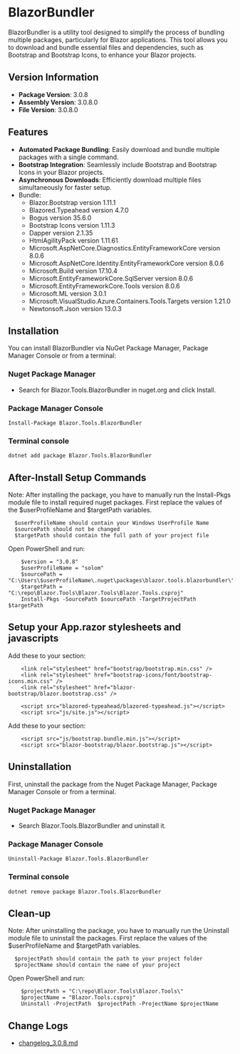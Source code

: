 # BlazorBundler

BlazorBundler is a utility tool designed to simplify the process of bundling multiple packages, particularly for Blazor applications. This tool allows you to download and bundle essential files and dependencies, such as Bootstrap and Bootstrap Icons, to enhance your Blazor projects.

## Version Information
- **Package Version**: 3.0.8
- **Assembly Version**: 3.0.8.0
- **File Version**: 3.0.8.0

## Features

- **Automated Package Bundling**: Easily download and bundle multiple packages with a single command.
- **Bootstrap Integration**: Seamlessly include Bootstrap and Bootstrap Icons in your Blazor projects.
- **Asynchronous Downloads**: Efficiently download multiple files simultaneously for faster setup.
- Bundle:
    - Blazor.Bootstrap version 1.11.1
    - Blazored.Typeahead version 4.7.0
    - Bogus version 35.6.0
    - Bootstrap Icons version 1.11.3
    - Dapper version 2.1.35
    - HtmlAgilityPack version 1.11.61
    - Microsoft.AspNetCore.Diagnostics.EntityFrameworkCore version 8.0.6
    - Microsoft.AspNetCore.Identity.EntityFrameworkCore version 8.0.6
    - Microsoft.Build version 17.10.4
    - Microsoft.EntityFrameworkCore.SqlServer version 8.0.6
    - Microsoft.EntityFrameworkCore.Tools version 8.0.6
    - Microsoft.ML version 3.0.1
    - Microsoft.VisualStudio.Azure.Containers.Tools.Targets version 1.21.0
    - Newtonsoft.Json version 13.0.3    

## Installation

You can install BlazorBundler via NuGet Package Manager, Package Manager Console or from a terminal:

### Nuget Package Manager
- Search for Blazor.Tools.BlazorBundler in nuget.org and click Install.

### Package Manager Console
`
Install-Package Blazor.Tools.BlazorBundler
`

### Terminal console
`
dotnet add package Blazor.Tools.BlazorBundler
`

## After-Install Setup Commands

Note: After installing the package, you have to manually run the Install-Pkgs module file to install required nuget packages.
      First replace the values of the $userProfileName and $targetPath variables.
      
      $userProfileName should contain your Windows UserProfile Name
      $sourcePath should not be changed
      $targetPath should contain the full path of your project file

Open PowerShell and run: 

```
    $version = "3.0.8"
    $userProfileName = "solom"
    $sourcePath = "C:\Users\$userProfileName\.nuget\packages\blazor.tools.blazorbundler\"
    $targetPath = "C:\repo\Blazor.Tools\Blazor.Tools\Blazor.Tools.csproj"
    Install-Pkgs -SourcePath $sourcePath -TargetProjectPath $targetPath
```
## Setup your App.razor stylesheets and javascripts

Add these to your <head> section:

```
    <link rel="stylesheet" href="bootstrap/bootstrap.min.css" />
    <link rel="stylesheet" href="bootstrap-icons/font/bootstrap-icons.min.css" />
    <link rel="stylesheet" href="blazor-bootstrap/blazor.bootstrap.css" />

    <script src="blazored-typeahead/blazored-typeahead.js"></script>
    <script src="js/site.js"></script>
```

Add these to your <body> section:
```
    <script src="js/bootstrap.bundle.min.js"></script>
    <script src="blazor-bootstrap/blazor.bootstrap.js"></script>
```
    
## Uninstallation

First, uninstall the package from the Nuget Package Manager, Package Manager Console or from a terminal.

### Nuget Package Manager 
- Search Blazor.Tools.BlazorBundler and uninstall it.

### Package Manager Console

`
Uninstall-Package Blazor.Tools.BlazorBundler
`

### Terminal console

`
dotnet remove package Blazor.Tools.BlazorBundler
`

## Clean-up
Note: After uninstalling the package, you have to manually run the Uninstall module file to uninstall the packages.
      First replace the values of the $userProfileName and $targetPath variables.

      $projectPath should contain the path to your project folder
      $projectName should contain the name of your project

Open PowerShell and run:

```
    $projectPath = "C:\repo\Blazor.Tools\Blazor.Tools\"
    $projectName = "Blazor.Tools.csproj"
    Uninstall -ProjectPath  $projectPath -ProjectName $projectName
```

## Change Logs
- [changelog_3.0.8.md](https://github.com/xmione/Blazor.Tools/blob/master/Blazor.Tools.BlazorBundler/changelog_3.0.8.md)

